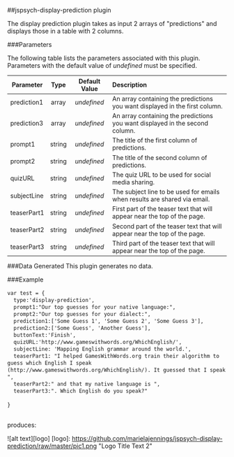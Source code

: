 ##jspsych-display-prediction plugin

The display prediction plugin takes as input 2 arrays of "predictions" and displays those in a table with 2 columns.

###Parameters

The following table lists the parameters associated with this plugin. Parameters with the default value of *undefined* must be specified. 

| Parameter| Type| Default Value| Description|
| ---------|:---:|:------------:|:-----------|
|prediction1|array|*undefined*|An array containing the predictions you want displayed in the first column. 
|prediction3|array|*undefined*|An array containing the predictions you want displayed in the second column.|buttonText|string|*undefined*|The text you want to use for the button that allows the participant to continue to the next trial.
|prompt1|string|*undefined*|The  title of the first column of predictions.
|prompt2|string|*undefined*|The  title of the second column of predictions.
|quizURL|string|*undefined*|The quiz URL to be used for social media sharing.
|subjectLine|string|*undefined*|The subject line to be used for emails when results are shared via email.
|teaserPart1|string|*undefined*|First part of the teaser text that will appear near the top of the page.
|teaserPart2|string|*undefined*|Second part of the teaser text that will appear near the top of the page.
|teaserPart3|string|*undefined*|Third part of the teaser text that will appear near the top of the page.

###Data Generated
This plugin generates no data.

###Example

```
var test = {
  type:'display-prediction',
  prompt1:"Our top guesses for your native language:",
  prompt2:"Our top guesses for your dialect:",
  prediction1:['Some Guess 1', 'Some Guess 2', 'Some Guess 3'],
  prediction2:['Some Guess', 'Another Guess'],
  buttonText:'Finish',
  quizURL:'http://www.gameswithwords.org/WhichEnglish/',
  subjectLine: 'Mapping English grammar around the world.',
  teaserPart1: "I helped GamesWithWords.org train their algorithm to guess which English I speak (http://www.gameswithwords.org/WhichEnglish/). It guessed that I speak ",
  teaserPart2:" and that my native language is ",
  teaserPart3:". Which English do you speak?"

}


```

produces:


![alt text][logo]
[logo]: https://github.com/marielajennings/jspsych-display-prediction/raw/master/pic1.png "Logo Title Text 2"



